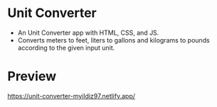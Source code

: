# Unit Converter
- An Unit Converter app with HTML, CSS, and JS.
- Converts meters to feet, liters to gallons and kilograms to pounds according to the given input unit.
# Preview
https://unit-converter-myildiz97.netlify.app/

